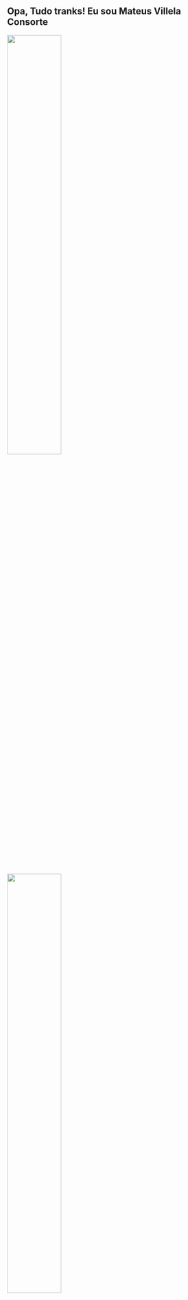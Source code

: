 ## Opa, Tudo tranks! Eu sou Mateus Villela Consorte

<div>
  <a href="https://github.com/MVConsorte">
  <img height="50%" src="https://github-readme-stats.vercel.app/api/top-langs/?username=MVConsorte&layout=compact&langs_count=7&theme=outrun"/>
  <img height="50%" src="https://github-readme-stats.vercel.app/api?username=MVConsorte&show_icons=true&theme=outrun&include_all_commits=truecount_private=true"/>
</div>

<div style="display: inline_block">

</div>

